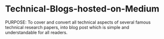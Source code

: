 # Technical-Blogs-hosted-on-Medium
PURPOSE: To cover and convert all technical aspects of several famous technical research papers, into blog post which is simple and understandable for all readers.
